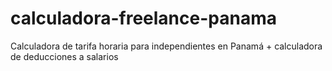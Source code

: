 # calculadora-freelance-panama
Calculadora de tarifa horaria para independientes en Panamá + calculadora de deducciones a salarios

